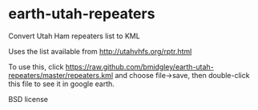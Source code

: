 earth-utah-repeaters
====================

Convert Utah Ham repeaters list to KML

Uses the list available from http://utahvhfs.org/rptr.html

To use this, click https://raw.github.com/bmidgley/earth-utah-repeaters/master/repeaters.kml
and choose file->save, then double-click this file to see it in google earth.

BSD license
